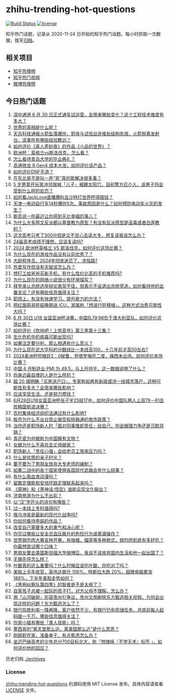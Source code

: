 # zhihu-trending-hot-questions

[![Build Status](https://github.com/justjavac/zhihu-trending-hot-questions/workflows/ci/badge.svg?branch=master)](https://github.com/justjavac/zhihu-trending-hot-questions/actions)
[![license](https://img.shields.io/github/license/justjavac/zhihu-trending-hot-questions)](https://github.com/justjavac/zhihu-trending-hot-questions/blob/master/LICENSE)

知乎热门话题，记录从 2020-11-24
日开始的知乎热门话题。每小时抓取一次数据，按天[归档](./archives)。

## 相关项目

- [知乎热搜榜](https://github.com/justjavac/zhihu-trending-top-search)
- [知乎热门视频](https://github.com/justjavac/zhihu-trending-hot-video)
- [微博热搜榜](https://github.com/justjavac/weibo-trending-hot-search)

## 今日热门话题

<!-- BEGIN -->
<!-- 最后更新时间 Mon Jul 01 2024 02:26:27 GMT+0800 (China Standard Time) -->

1. [深中通道 6 月 30 日正式通车试运营，会带来哪些变化？这个工程技术难度有多大？](https://www.zhihu.com/question/660340179)
1. [世界的真相是什么呢？](https://www.zhihu.com/question/492808108)
1. [天兵科技通报火箭坠落爆炸，箭体与试验台连接处结构失效，火箭脱离发射台，该事件有哪些经验教训？](https://www.zhihu.com/question/660371519)
1. [如何评价《喜人奇妙夜》的作品《小品的世界》？](https://www.zhihu.com/question/660169273)
1. [欧洲杯：英格兰vs斯洛伐克，怎么看？](https://www.zhihu.com/question/660341559)
1. [怎么看待青岛大学的毕业典礼？](https://www.zhihu.com/question/659903590)
1. [高通骁龙 8 Gen4 成本大涨，如何评价该产品？](https://www.zhihu.com/question/659941675)
1. [如何评价DNF手游？](https://www.zhihu.com/question/364125670)
1. [在东北是不是叫一声“哥”真的能解决很多事？](https://www.zhihu.com/question/374816625)
1. [5 岁男童开玩笑冲邻居喊「儿子」被踢太阳穴，目前警方已介入，该男子将会受到什么样的处罚？](https://www.zhihu.com/question/660258095)
1. [如何看JackLove直播爆料去沙特打世界杯得赔钱？](https://www.zhihu.com/question/660345054)
1. [天津一电动自行车14秒爆炸5次，事故原因是什么？如何预防电动车火灾的发生？](https://www.zhihu.com/question/660195188)
1. [能否说一件最近让你感到无比幸福的事儿？](https://www.zhihu.com/question/660115825)
1. [为什么大多网文反派都以基督教为原型？有没有反派原型是巫毒或者白莲教的？](https://www.zhihu.com/question/659979014)
1. [这次高考只考了300分但是又不甘心去读大专，想复读我该怎么办？](https://www.zhihu.com/question/660012904)
1. [24届高考成绩不理想，应该复读吗?](https://www.zhihu.com/question/659791317)
1. [2024 欧洲杯英格兰 VS 斯洛伐克，如何评价这场比赛？](https://www.zhihu.com/question/660182234)
1. [为什么现在的游戏作品没有以前优秀了？](https://www.zhihu.com/question/656754727)
1. [大龄程序员，2024年彻底迷茫了，求指路?](https://www.zhihu.com/question/659981368)
1. [热爱写作但没有天赋该怎么办？](https://www.zhihu.com/question/656427909)
1. [想打工给爸爸买新手机，有什么性价比高的手机推荐吗?](https://www.zhihu.com/question/656490472)
1. [为什么现在的网络小说很少有环境描写？](https://www.zhihu.com/question/575356968)
1. [拜登承认总统选举辩论表现不佳，但表示不会退出总统竞选，如何看待他的此番言论？还有哪些信息值得关注？](https://www.zhihu.com/question/660259081)
1. [职场上，有没有快速学习、提升能力的方法？](https://www.zhihu.com/question/658821225)
1. [网红面筋哥肝癌晚期进 ICU，家属称「想进行肝移植」，这种方式治愈可能性大吗？](https://www.zhihu.com/question/660285164)
1. [6 月 30日 U18 女篮亚洲杯决赛，中国队79:96负于澳大利亚队，如何评价这场比赛？](https://www.zhihu.com/question/660365155)
1. [如何评价《吹响吧！上低音号》第三季第十三集？](https://www.zhihu.com/question/660340418)
1. [生化危机中的病毒可能出现吗?](https://www.zhihu.com/question/34882312)
1. [如果注定要分别，那么相遇有什么意义？](https://www.zhihu.com/question/659967853)
1. [为什么现在武大华科的分数线比一本线高100，十几年前才高50左右?](https://www.zhihu.com/question/660147444)
1. [2024美洲杯阿根廷2：0秘鲁，劳塔罗梅开二度，梅西未出场，如何评价本场比赛？](https://www.zhihu.com/question/660332674)
1. [中国 6 月制造业 PMI 为 49.5，与上月持平，这一数据说明了什么？](https://www.zhihu.com/question/660337330)
1. [你身边最自律的人是什么样的？](https://www.zhihu.com/question/659544217)
1. [超 20 城明确「买房送户口」，专家称如再有新政或涉一线城市落户，这种可能性有多大？会带来哪些影响？](https://www.zhihu.com/question/660335117)
1. [应该享受生活，还是努力攒钱？](https://www.zhihu.com/question/659973794)
1. [6月29日U18女篮亚洲杯张子宇25投17中，如何评价中国队两人上双79－61击败韩国挺进决赛？](https://www.zhihu.com/question/660296522)
1. [农村集体经济组织法通过有什么影响?](https://www.zhihu.com/question/660264364)
1. [股市为什么不出台禁止做空和转融通的救市政策？](https://www.zhihu.com/question/660078597)
1. [当你还是职场新人时「面对同事推卸责任」给自己，你会据理力争还是沉默背锅？](https://www.zhihu.com/question/660062743)
1. [青花瓷为何被称为中国稀有文物？](https://www.zhihu.com/question/660307356)
1. [女婿为什么不喜欢去丈母娘家？](https://www.zhihu.com/question/660238154)
1. [职场新人「责任心强」会给老员工带来压力吗？](https://www.zhihu.com/question/660189914)
1. [什么是优质的亲子时光？](https://www.zhihu.com/question/659616029)
1. [要不要为了男朋友放弃大专老师的编制？](https://www.zhihu.com/question/658163923)
1. [如果二战中的各个国家使用各国现代武器会有什么结果？](https://www.zhihu.com/question/659836721)
1. [有什么吸血鬼动漫吗？](https://www.zhihu.com/question/372056373)
1. [留数定理能和安培环路定理联系起来吗？](https://www.zhihu.com/question/593230446)
1. [《原神》和《黑神话:悟空》谁能实现文化输出？](https://www.zhihu.com/question/660332660)
1. [济南旅游为什么不出彩？](https://www.zhihu.com/question/343826098)
1. [以“汉”字开头的诗句有哪些？](https://www.zhihu.com/question/627525374)
1. [过一本线上专科值得吗?](https://www.zhihu.com/question/660205069)
1. [俄乌冲突是最新的现代化战争吗?](https://www.zhihu.com/question/659773303)
1. [你如何看待李娟的作品？](https://www.zhihu.com/question/329042423)
1. [改变自己需要多大的勇气和决心呢？](https://www.zhihu.com/question/660121355)
1. [你见过哪些让安全员血压飙升的危险行为或离谱操作？](https://www.zhihu.com/question/660119449)
1. [世界锅包肉大赛吉林开赛，有咖喱、榴莲等多种款式，锅包肉到底有多好吃？你最想尝试哪个口味？](https://www.zhihu.com/question/660294008)
1. [男朋友要去美国斯坦福大学做博后，我该不该放弃国内生活和他一起出国了？](https://www.zhihu.com/question/659738892)
1. [无锡先导怎么样？](https://www.zhihu.com/question/428466299)
1. [叶酸真的这么重要吗？什么时候应该吃叶酸，你吃对了吗？](https://www.zhihu.com/question/660341451)
1. [美股上半年收官，英伟达飙升 156%，特斯拉大跌 20%，超微电脑累涨 188%，下半年美股走势如何？](https://www.zhihu.com/question/660271189)
1. [《黑袍纠察队第四季》的智者是不是太弱了？](https://www.zhihu.com/question/659633335)
1. [自家孩子总被一起玩的孩子打，对方父母不理睬，怎么办？](https://www.zhihu.com/question/659966259)
1. [用「山河破碎」形容贵州引争议‍，贵州文旅删除东方甄选相关视频，为何会出现这样的问题？东方甄选怎么了？](https://www.zhihu.com/question/660244409)
1. [银行存款利率一降再降，客户依然不少，有银行仍有揽储任务，月底前每人起码做一千万，哪些信息值得关注？](https://www.zhihu.com/question/660247009)
1. [你家小猫有哪些「类人技能」吗？](https://www.zhihu.com/question/657777069)
1. [墨西哥的“离天堂那么远，离美国那么近”是什么意思？](https://www.zhihu.com/question/271368444)
1. [刚辞职在家，准备单干，有点焦虑怎么办？](https://www.zhihu.com/question/660244725)
1. [坐迈巴赫高考的少年总分700目标北大，称「想摘掉『不学无术』标签 」，如何评价他的回应？](https://www.zhihu.com/question/659949475)

<!-- END -->

历史归档 [./archives](./archives)

### License

[zhihu-trending-hot-questions](https://github.com/justjavac/zhihu-trending-hot-questions)
的源码使用 MIT License 发布。具体内容请查看 [LICENSE](./LICENSE) 文件。
